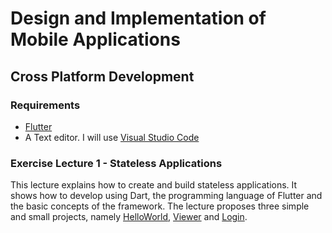 # Design and Implementation of Mobile Applications

## Cross Platform Development


### Requirements
- [Flutter](https://docs.flutter.dev/get-started/install)
- A Text editor. I will use [Visual Studio Code](https://code.visualstudio.com/download)

### Exercise Lecture 1 - Stateless Applications
This lecture explains how to create and build stateless applications.
It shows how to develop using Dart, the programming language of Flutter and the basic concepts of the framework.
The lecture proposes three simple and small projects, namely [HelloWorld](helloworld), [Viewer](viewer) and [Login](login).